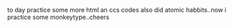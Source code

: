 to day practice some more html an ccs codes also did atomic habbits..now i practice some monkeytype..cheers